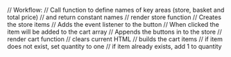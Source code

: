 // Workflow:
// Call function to define names of key areas (store, basket and total price)
// and return constant names
// render store function
  // Creates the store items
  // Adds the event listener to the button
    // When clicked the item will be added to the cart array
  // Appends the buttons in to the store
// render cart function
  // clears current HTML
  // builds the cart items
    // if item does not exist, set quantity to one
    // if item already exists, add 1 to quantity